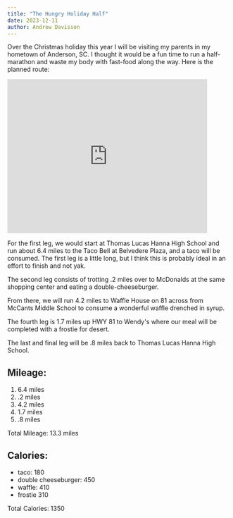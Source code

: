 ```yaml
---
title: "The Hungry Holiday Half"
date: 2023-12-11
author: Andrew Davisson
---
```


Over the Christmas holiday this year I will be visiting my parents in my hometown of Anderson, SC. I thought it would be a fun time to run a half-marathon and waste my body with fast-food along the way. Here is the planned route:

<iframe width="90%" height="350" frameborder="0" scrolling="no" marginheight="0" marginwidth="0" src="https://onthegomap.com/?m=r&amp;u=mi&amp;w%5B%5D=Routes+may+not+be+suitable+for+public+use.&amp;c%5B%5D=Route+data+%C2%A92023+On+The+Go+Map%2C+OpenStreetMap+Contributors&amp;d=21427&amp;f=ea2c8f2e5b&amp;n=1&amp;dm=1&amp;context=embed&amp;r2=Wz_o6~sfuF07Sb4KX2l4X1~4d1f2Lt6h2h3d1l4n1b6z1T7Gf1Mr3Gn5Kr36l1Al24j4Bz5Ld4z2vEr3xH3d1Rb75~24X4Eb4CX2k1~4Mb3Ol3Gh3Cx34h20~4p1xI1~36d4OZ6Mb4If2k1n6Y1b56h1Ch36z3DtA7z1Jl2x1h5Hf1R~1p1b3Z1v1FRd1t1n5~6h4x5n1f2h2~3X3z5l1r3p2t5Z1t3X2Z7b1Z4N~1b1~2z1n3Td2Vh1h2~1r5X5r4j4n3d38BTRJFHFX1TX1VRN33PLl1j1NPLJj2x1Z1B6Pr1Df19NDPLLVHX13b11TFh15x172Dl25JDt1Jj1X1~25V9f26l1Cr1ETY1z1e2p3g1t1c1x1e3t3GTGl14Z19p1x1Ib4g1t7c2b2Kr2Oz4m13Ld4e1B097RZ43n1Df1Pj33171N8FX1RZ1h1d1NFh2Jh3Nt3Z1z2p1p2t1FBv1d1f19P2x3Y1f18V3N3b29j12v1EPEJAf3W2h1W1FCb2m1TAj3Qj30B0H0b1w9De35i21g48c42Ok2W1e8e2S8e9q2y1Qq2k1w1e1w1o1Y1a1_1e2W2u2u1i3Ow1q1q5Sy4Ms3Iw2a1w5u1_84M6UKy3Oq38q13c1b1852Z1AL4r2IP6d18t2Ib4a1h1A~3Ut2M52d2G8o1g2Ff2GX6k1N6f16g15O5Hl1F4F4j2MJ6f2Qv1OX3m1HCr1Ul1W1v1e1n1c1x1q1987878Z2W2JKNOFENMf2e29Az1y1p2s2LKLOb1c1h1i1FILMf1g1X1a13412X1Y1v2_2VY1n1o178TUd1e176z1u1~1o156X1Qr1i1745632JEx3k2p1Y1TIHCHAh5e3j1Ql1QJC~1Y1f3y1n1SX2W1l1O96H8RAb1I72PC74f1Ib1GNARCh5e2n4y1~3m1f2Sd1E32r1OZ1EF1X1El1K9Gd1KX1IZ1Gj2a1r2W1J6f3c1J8v3i130t2Y1H6Z2Sn2a1~3u1l4w1~1Qv5m2p2a1b1GTCd1If1IH6RAVAB4X1Aj1Ef3Sl1EKy1CI_1k3KW1Y1a18Am2o2GGY1W1o1Y1W1OA6SIA8o1Y1QGg1UME42m5o3a6c4a1Qs1a1W2g1s1a1i2o1QGm6_4o2y1e2u1y1k186_1AY21W4Dg27cBp1K3q13E0q1Eg2g1C6eDoCk3k3W1a1Sg1e1w1Ke148Gg1a1c3ASg1W4W3s8CU4Cs1a4o1y2e1W2a1o1Sa1SW1GI88UW1g1e1e2w1e1Sw1a1a1Om5c3s6_3k4o28J47INk1f1A0423190j1g1HOBSa1Mq2o1MCSGq2o1y1Y1u1Y1i1OQGSGY1Ks2q1g4m2MC_1a1Y1M_1a142i1KC6QCUCc1Gg1Cm1CI2c18s14S2e1240q10M1a27c2Bg3L_2Jc3NO3s2Hi4T_1Du1B80Y17e2Fc2Dm17u2Hm3Ly15W35W32Y24y2Ie2Im3Oo2O_1Gs2OW4e1gA_2k1Ea3S_1Iq2OG4o3Y1Q6u2QW1Ag1C9o1P73I4HQ8An1E4y1Gg3W1e4Y1a5k1W7W2y1Gq7a2U8c6_1c2Og2Qi3e1u6i2g2MW5e1m4Y1JY2Nm3"></iframe><br/>

For the first leg, we would start at Thomas Lucas Hanna High School and run about 6.4 miles to the Taco Bell at Belvedere Plaza, and a taco will be consumed. The first leg is a little long, but I think this is probably ideal in an effort to finish and not yak.

The second leg consists of trotting .2 miles over to McDonalds at the same shopping center and eating a double-cheeseburger.

From there, we will run 4.2 miles to Waffle House on 81 across from McCants Middle School to consume a wonderful waffle drenched in syrup.

The fourth leg is 1.7 miles up HWY 81 to Wendy's where our meal will be completed with a frostie for desert.

The last and final leg will be .8 miles back to Thomas Lucas Hanna High School.

## Mileage:

1. 6.4 miles
2. .2 miles
3. 4.2 miles
4. 1.7 miles
5. .8 miles

Total Mileage: 13.3 miles

## Calories:

- taco: 180
- double cheeseburger: 450
- waffle: 410
- frostie 310

Total Calories: 1350
